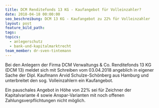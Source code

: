 ```yaml
---
title: DCM Renditefonds 13 KG - Kaufangebot für Volleinzahler?
date: 2018-04-18 00:00:00
seo_beschreibung: DCM 13 KG - Kaufangebot zu 22% für Volleinzahler
layout: post
feature_bild_path:
tags:
topics:
  - anlegerschutz
  - bank-und-kapitalmarktrecht
team_member: dr-sven-tintemann
---
```


Bei den Anlegern der Firma DCM Verwaltungs & Co. Renditefonds 13 KG (DCM 13) meldet sich mit Schreiben vom 03.04.2018 angeblich in eigener Sache der Dipl. Kaufmann Arvid Schulze-Sch&ouml;nberg aus Hamburg und unterbreitet den sog. Volleinzahlern ein Kaufangebot.

Ein pauschales Angebot in H&ouml;he von 22% sei f&uuml;r Zeichner der Kapitalvariante 4 sowie Anspar-Varianten mit noch offenen Zahlungsverpflichtungen nicht m&ouml;glich.

&nbsp;